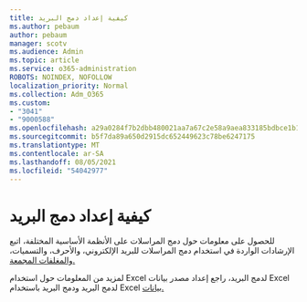 ```yaml
---
title: كيفية إعداد دمج البريد
ms.author: pebaum
author: pebaum
manager: scotv
ms.audience: Admin
ms.topic: article
ms.service: o365-administration
ROBOTS: NOINDEX, NOFOLLOW
localization_priority: Normal
ms.collection: Adm_O365
ms.custom:
- "3041"
- "9000588"
ms.openlocfilehash: a29a0284f7b2dbb480021aa7a67c2e58a9aea833185bdbce1b1c1c05e554f222
ms.sourcegitcommit: b5f7da89a650d2915dc652449623c78be6247175
ms.translationtype: MT
ms.contentlocale: ar-SA
ms.lasthandoff: 08/05/2021
ms.locfileid: "54042977"
---
```

# <a name="how-to-prepare-a-mail-merge"></a>كيفية إعداد دمج البريد

للحصول على معلومات حول دمج المراسلات على الأنظمة الأساسية المختلفة، اتبع الإرشادات الواردة في استخدام دمج المراسلات للبريد الإلكتروني، والأحرف، والتسميات، [والمغلفات المجمعة.](https://support.office.com/article/use-mail-merge-for-bulk-email-letters-labels-and-envelopes-f488ed5b-b849-4c11-9cff-932c49474705)
 
لمزيد من المعلومات حول استخدام Excel لدمج [](https://support.office.com/article/prepare-your-excel-data-source-for-a-word-mail-merge-2d802b6b-a3a3-43e5-bb76-2cac7c68673e) البريد، راجع إعداد مصدر بيانات Excel لدمج البريد ودمج البريد باستخدام Excel [بيانات.](https://support.office.com/article/Mail-merge-using-an-Excel-spreadsheet-858c7d7f-5cc0-4ba1-9a7b-0a948fa3d7d3)
 